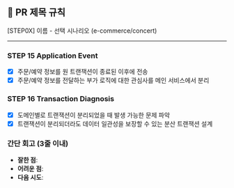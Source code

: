 ## :pushpin: PR 제목 규칙
[STEP0X] 이름 - 선택 시나리오 (e-commerce/concert)

---
### STEP 15 Application Event
- [x] 주문/예약 정보를 원 트랜잭션이 종료된 이후에 전송
- [x] 주문/예약 정보를 전달하는 부가 로직에 대한 관심사를 메인 서비스에서 분리

### STEP 16 Transaction Diagnosis
- [x] 도메인별로 트랜잭션이 분리되었을 때 발생 가능한 문제 파악
- [x] 트랜잭션이 분리되더라도 데이터 일관성을 보장할 수 있는 분산 트랜잭션 설계

### **간단 회고** (3줄 이내)
- **잘한 점**:
- **어려운 점**:
- **다음 시도**: